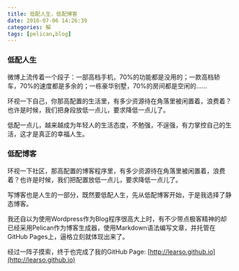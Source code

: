 ```yaml
---
title: 低配人生，低配博客
date: 2016-07-06 14:26:39
categories: 解
tags: [pelican,blog]
---
```




### 低配人生
微博上流传着一个段子：一部高档手机，70%的功能都是没用的；一款高档轿车，70%的速度都是多余的；一栋豪华别墅，70%的房间都是空闲的……

环视一下自己，你那高配置的生活里，有多少资源待在角落里被闲置着，浪费着？也许是时候，我们把身段放低一点儿，要求降低一点儿了。

<!-- more -->
低配一点儿，越来越成为年轻人的生活态度，不勉强，不逞强，有力掌控自己的生活，这才是真正的幸福人生。

### 低配博客
环视一下社区，那高配置的博客程序里，有多少资源待在角落里被闲置着，浪费着？也许是时候，我们把配置放低一点儿，要求降低一点儿了。

写博客也是人生的一部分，既然要低配人生，先从低配博客开始，于是我选择了静态博客。

我还自以为使用Wordpress作为Blog程序很高大上时，有不少带点极客精神的却已经采用Pelican作为博客生成器，使用Markdown语法编写文章，并托管在GitHub Pages上，逼格立刻就体现出来了。

经过一阵子摸索，终于也完成了我的GitHub Page: [http://learso.github.io](http://learso.github.io)
